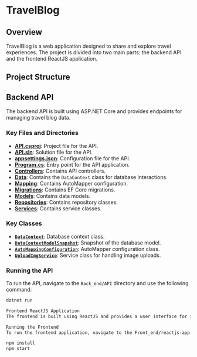 # TravelBlog

## Overview

TravelBlog is a web application designed to share and explore travel experiences. The project is divided into two main parts: the backend API and the frontend ReactJS application.

## Project Structure


## Backend API

The backend API is built using ASP.NET Core and provides endpoints for managing travel blog data.

### Key Files and Directories

- **[API.csproj](Back_end/API/API.csproj)**: Project file for the API.
- **[API.sln](Back_end/API/API.sln)**: Solution file for the API.
- **[appsettings.json](Back_end/API/appsettings.json)**: Configuration file for the API.
- **[Program.cs](Back_end/API/Program.cs)**: Entry point for the API application.
- **[Controllers](Back_end/API/Controllers/)**: Contains API controllers.
- **[Data](Back_end/API/Data/)**: Contains the `DataContext` class for database interactions.
- **[Mapping](Back_end/API/Mapping/)**: Contains AutoMapper configuration.
- **[Migrations](Back_end/API/Migrations/)**: Contains EF Core migrations.
- **[Models](Back_end/API/Models/)**: Contains data models.
- **[Repositories](Back_end/API/Repositories/)**: Contains repository classes.
- **[Services](Back_end/API/Services/)**: Contains service classes.

### Key Classes

- **[`DataContext`](Back_end/API/Data/DataContext.cs)**: Database context class.
- **[`DataContextModelSnapshot`](Back_end/API/Migrations/DataContextModelSnapshot.cs)**: Snapshot of the database model.
- **[`AutoMappingConfiguration`](Back_end/API/Mapping/AutoMappingConfiguration.cs)**: AutoMapper configuration class.
- **[`UploadImgService`](Back_end/API/Services/UploadImgService.cs)**: Service class for handling image uploads.

### Running the API

To run the API, navigate to the `Back_end/API` directory and use the following command:

```sh
dotnet run

Frontend ReactJS Application
The frontend is built using ReactJS and provides a user interface for interacting with the TravelBlog API.

Running the Frontend
To run the frontend application, navigate to the Front_end/reactjs-app directory and use the following commands:

npm install
npm start